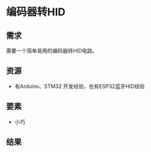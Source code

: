 # 编码器转HID

## 需求

需要一个简单易用的编码器转HID电路。



## 资源

- 有Arduino、STM32 开发经验，也有ESP32蓝牙HID经验



## 要素

- 小巧



## 结果

